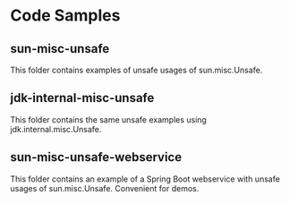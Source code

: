 # Code Samples

## sun-misc-unsafe

This folder contains examples of unsafe usages of sun.misc.Unsafe.

## jdk-internal-misc-unsafe

This folder contains the same unsafe examples using jdk.internal.misc.Unsafe.

## sun-misc-unsafe-webservice

This folder contains an example of a Spring Boot webservice with unsafe
usages of sun.misc.Unsafe. Convenient for demos.
